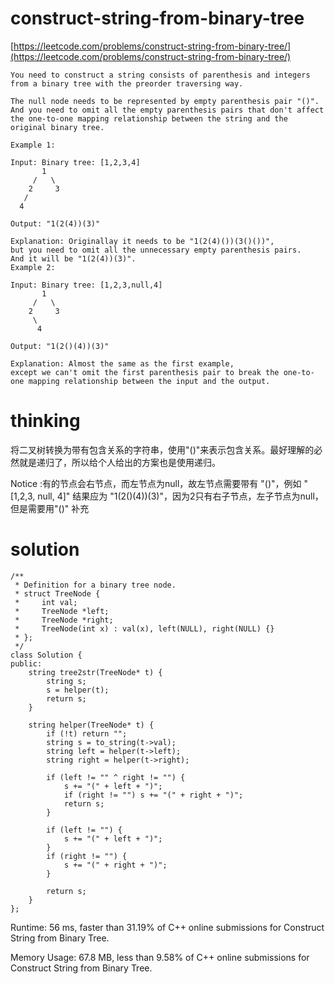 # construct-string-from-binary-tree

[https://leetcode.com/problems/construct-string-from-binary-tree/](https://leetcode.com/problems/construct-string-from-binary-tree/)

```
You need to construct a string consists of parenthesis and integers from a binary tree with the preorder traversing way.

The null node needs to be represented by empty parenthesis pair "()". And you need to omit all the empty parenthesis pairs that don't affect the one-to-one mapping relationship between the string and the original binary tree.

Example 1:

Input: Binary tree: [1,2,3,4]
       1
     /   \
    2     3
   /
  4

Output: "1(2(4))(3)"

Explanation: Originallay it needs to be "1(2(4)())(3()())",
but you need to omit all the unnecessary empty parenthesis pairs.
And it will be "1(2(4))(3)".
Example 2:

Input: Binary tree: [1,2,3,null,4]
       1
     /   \
    2     3
     \
      4

Output: "1(2()(4))(3)"

Explanation: Almost the same as the first example,
except we can't omit the first parenthesis pair to break the one-to-one mapping relationship between the input and the output.
```

# thinking

将二叉树转换为带有包含关系的字符串，使用"()"来表示包含关系。最好理解的必然就是递归了，所以给个人给出的方案也是使用递归。

Notice :有的节点会右节点，而左节点为null，故左节点需要带有 "()"，例如 "[1,2,3, null, 4]" 结果应为 "1(2()(4))(3)"，因为2只有右子节点，左子节点为null，但是需要用"()" 补充

# solution

```
/**
 * Definition for a binary tree node.
 * struct TreeNode {
 *     int val;
 *     TreeNode *left;
 *     TreeNode *right;
 *     TreeNode(int x) : val(x), left(NULL), right(NULL) {}
 * };
 */
class Solution {
public:
    string tree2str(TreeNode* t) {
        string s;
        s = helper(t);
        return s;
    }

    string helper(TreeNode* t) {
        if (!t) return "";
        string s = to_string(t->val);
        string left = helper(t->left);
        string right = helper(t->right);

        if (left != "" ^ right != "") {
            s += "(" + left + ")";
            if (right != "") s += "(" + right + ")";
            return s;
        }

        if (left != "") {
            s += "(" + left + ")";
        }
        if (right != "") {
            s += "(" + right + ")";
        }

        return s;
    }
};
```
Runtime: 56 ms, faster than 31.19% of C++ online submissions for Construct String from Binary Tree.

Memory Usage: 67.8 MB, less than 9.58% of C++ online submissions for Construct String from Binary Tree.
